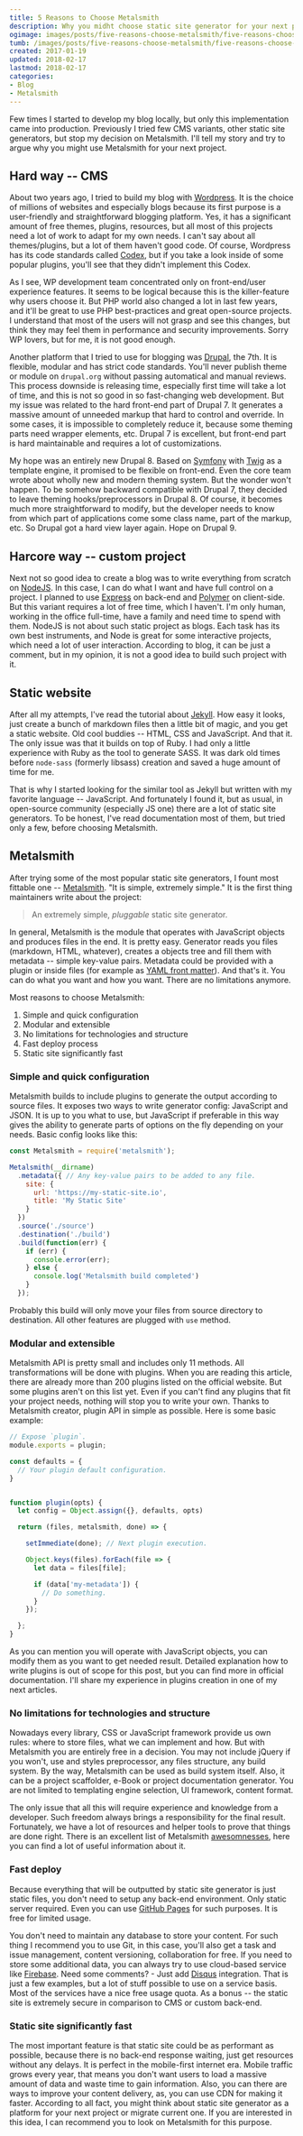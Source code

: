 ```yaml
---
title: 5 Reasons to Choose Metalsmith
description: Why you midht choose static site generator for your next project?
ogimage: images/posts/five-reasons-choose-metalsmith/five-reasons-choose-metalsmith-og.jpg
tumb: /images/posts/five-reasons-choose-metalsmith/five-reasons-choose-metalsmith
created: 2017-01-19
updated: 2018-02-17
lastmod: 2018-02-17
categories:
- Blog
- Metalsmith
---
```

Few times I started to develop my blog locally, but only this implementation came into production. Previously I tried few CMS variants, other static site generators, but stop my decision on Metalsmith. I'll tell my story and try to argue why you might use Metalsmith for your next project.

## Hard way -- CMS
About two years ago, I tried to build my blog with [Wordpress](https://wordpress.org/). It is the choice of millions of websites and especially blogs because its first purpose is a user-friendly and straightforward blogging platform. Yes, it has a significant amount of free themes, plugins, resources, but all most of this projects need a lot of work to adapt for my own needs. I can't say about all themes/plugins, but a lot of them haven't good code. Of course, Wordpress has its code standards called [Codex](https://codex.wordpress.org/), but if you take a look inside of some popular plugins, you'll see that they didn't implement this Codex.

As I see, WP development team concentrated only on front-end/user experience features. It seems to be logical because this is the killer-feature why users choose it. But PHP world also changed a lot in last few years, and it'll be great to use PHP best-practices and great open-source projects. I understand that most of the users will not grasp and see this changes, but think they may feel them in performance and security improvements. Sorry WP lovers, but for me, it is not good enough.

Another platform that I tried to use for blogging was [Drupal](https://www.drupal.org/), the 7th. It is flexible, modular and has strict code standards. You'll never publish theme or module on `drupal.org` without passing automatical and manual reviews. This process downside is releasing time, especially first time will take a lot of time, and this is not so good in so fast-changing web development. But my issue was related to the hard front-end part of Drupal 7. It generates a massive amount of unneeded markup that hard to control and override. In some cases, it is impossible to completely reduce it, because some theming parts need wrapper elements, etc. Drupal 7 is excellent, but front-end part is hard maintainable and requires a lot of customizations.

My hope was an entirely new Drupal 8. Based on [Symfony](https://symfony.com/) with [Twig](http://twig.sensiolabs.org/) as a template engine, it promised to be flexible on front-end. Even the core team wrote about wholly new and modern theming system. But the wonder won't happen. To be somehow backward compatible with Drupal 7, they decided to leave theming hooks/preprocessors in Drupal 8. Of course, it becomes much more straightforward to modify, but the developer needs to know from which part of applications come some class name, part of the markup, etc. So Drupal got a hard view layer again. Hope on Drupal 9.

## Harcore way -- custom project
Next not so good idea to create a blog was to write everything from scratch on [NodeJS](https://nodejs.org). In this case, I can do what I want and have full control on a project. I planned to use [Express](http://expressjs.com/) on back-end and [Polymer](https://www.polymer-project.org/) on client-side. But this variant requires a lot of free time, which I haven't. I'm only human, working in the office full-time, have a family and need time to spend with them. NodeJS is not about such static project as blogs. Each task has its own best instruments, and Node is great for some interactive projects, which need a lot of user interaction. According to blog, it can be just a comment, but in my opinion, it is not a good idea to build such project with it.

## Static website
After all my attempts, I've read the tutorial about [Jekyll](https://jekyllrb.com/). How easy it looks, just create a bunch of markdown files then a little bit of magic, and you get a static website. Old cool buddies -- HTML, CSS and JavaScript. And that it. The only issue was that it builds on top of Ruby. I had only a little experience with Ruby as the tool to generate SASS. It was dark old times before `node-sass` (formerly libsass) creation and saved a huge amount of time for me.

That is why I started looking for the similar tool as Jekyll but written with my favorite language -- JavaScript. And fortunately I found it, but as usual, in open-source community (especially JS one) there are a lot of static site generators. To be honest, I've read documentation most of them, but tried only a few, before choosing Metalsmith.

## Metalsmith
After trying some of the most popular static site generators, I fount most fittable one -- [Metalsmith](http://www.metalsmith.io/). "It is simple, extremely simple." It is the first thing maintainers write about the project:

> An extremely simple, _pluggable_ static site generator.

In general, Metalsmith is the module that operates with JavaScript objects and produces files in the end. It is pretty easy. Generator reads you files (markdown, HTML, whatever), creates a  objects tree and fill them with metadata -- simple key-value pairs. Metadata could be provided with a plugin or inside files (for example as [YAML front matter](http://assemble.io/docs/YAML-front-matter.html)). And that's it. You can do what you want and how you want. There are no limitations anymore.

Most reasons to choose Metalsmith:
1. Simple and quick configuration
2. Modular and extensible
3. No limitations for technologies and structure
4. Fast deploy process
5. Static site significantly fast

### Simple and quick configuration
Metalsmith builds to include plugins to generate the output according to source files. It exposes two ways to write generator config: JavaScript and JSON. It is up to you what to use, but JavaScript if preferable in this way gives the ability to generate parts of options on the fly depending on your needs. Basic config looks like this:

```js
const Metalsmith = require('metalsmith');

Metalsmith(__dirname)
  .metadata({ // Any key-value pairs to be added to any file.
    site: {
      url: 'https://my-static-site.io',
      title: 'My Static Site'
    }
  })
  .source('./source')
  .destination('./build')
  .build(function(err) {
    if (err) {
      console.error(err);
    } else {
      console.log('Metalsmith build completed')
    }
  });
```

Probably this build will only move your files from source directory to destination. All other features are plugged with `use` method.

### Modular and extensible
Metalsmith API is pretty small and includes only 11 methods. All transformations will be done with plugins. When you are reading this article, there are already more than 200 plugins listed on the official website. But some plugins aren't on this list yet. Even if you can't find any plugins that fit your project needs, nothing will stop you to write your own. Thanks to Metalsmith creator, plugin API in simple as possible. Here is some basic example:

```js
// Expose `plugin`.
module.exports = plugin;

const defaults = {
  // Your plugin default configuration.
}


function plugin(opts) {
  let config = Object.assign({}, defaults, opts)

  return (files, metalsmith, done) => {

    setImmediate(done); // Next plugin execution.

    Object.keys(files).forEach(file => {
      let data = files[file];

      if (data['my-metadata']) {
        // Do something.
      }
    });

  };
}
```

As you can mention you will operate with JavaScript objects, you can modify them as you want to get needed result. Detailed explanation how to write plugins is out of scope for this post, but you can find more in official documentation. I'll share my experience in plugins creation in one of my next articles.

### No limitations for technologies and structure
Nowadays every library, CSS or JavaScript framework provide us own rules: where to store files, what we can implement and how. But with Metalsmith you are entirely free in a decision. You may not include jQuery if you won't, use and styles preprocessor, any files structure, any build system. By the way, Metalsmith can be used as build system itself. Also, it can be a project scaffolder, e-Book or project documentation generator. You are not limited to templating engine selection, UI framework, content format.

The only issue that all this will require experience and knowledge from a developer. Such freedom always brings a responsibility for the final result. Fortunately, we have a lot of resources and helper tools to prove that things are done right. There is an excellent list of Metalsmith [awesomnesses](https://github.com/metalsmith/awesome-metalsmith), here you can find a lot of useful information about it.

### Fast deploy
Because everything that will be outputted by static site generator is just static files, you don't need to setup any back-end environment. Only static server required. Even you can use [GitHub Pages](https://pages.github.com/) for such purposes. It is free for limited usage.

You don't need to maintain any database to store your content. For such thing I recommend you to use Git, in this case, you'll also get a task and issue management, content versioning, collaboration for free. If you need to store some additional data, you can always try to use cloud-based service like [Firebase](https://firebase.google.com/). Need some comments? - Just add [Disqus](https://disqus.com/) integration. That is just a few examples, but a lot of stuff possible to use on a service basis. Most of the services have a nice free usage quota. As a bonus -- the static site is extremely secure in comparison to CMS or custom back-end.

### Static site significantly fast
The most important feature is that static site could be as performant as possible, because there is no back-end response waiting, just get resources without any delays. It is perfect in the mobile-first internet era. Mobile traffic grows every year, that means you don't want users to load a massive amount of data and waste time to gain information. Also, you can there are ways to improve your content delivery, as, you can use CDN for making it faster. According to all fact, you might think about static site generator as a platform for your next project or migrate current one. If you are interested in this idea, I can recommend you to look on Metalsmith for this purpose.
